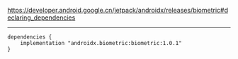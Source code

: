 https://developer.android.google.cn/jetpack/androidx/releases/biometric#declaring_dependencies

---

```
dependencies {
    implementation "androidx.biometric:biometric:1.0.1"
}
```

